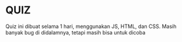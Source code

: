 # QUIZ
Quiz ini dibuat selama 1 hari, menggunakan JS, HTML, dan CSS. Masih banyak bug di didalamnya, tetapi masih bisa untuk dicoba
